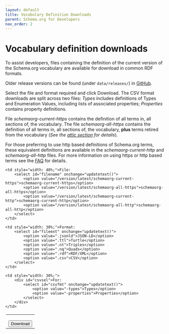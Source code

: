 ```yaml
---
layout: default
title: Vocabulary Definition Downloads
parent: Schema.org for Developers
nav_order: 2
---
```

# Vocabulary definition downloads

To assist developers, files containing the definition of the current version of the Schema.org vocabulary are available for download in common RDF formats.

Older release versions can be found (under `data/releases/`) in [GitHub](https://github.com/schemaorg/schemaorg).

Select the file and format required and click Download. The CSV format downloads are split across two files: _Types_ includes definitions of Types and Enumeration Values, including lists of associated properties; _Properties_ contains property definitions.  

File _schemaorg-current-https_ contains the definition of all terms in, all sections of, the vocabulary. The file _schemaorg-all-https_ contains the definition of all terms in, all sections of, the vocabulary, **plus** terms retired from the vocabulary (_See the [attic section](https://schema.org/docs/attic.home.html) for details_).

For those preferring to use http based definitions of Schema.org terms, these equivalent definitions are available in the _schemaorg-current-http_ and _schemaorg-all-http_ files. For more information on using https or http based terms see the [FAQ](/SchemaInfo/faq.html#19) for details.

<table style="padding: 2px; width:600px">
<tbody>
<tr>

    <td style="width: 40%;">File:  
        <select id="filename" onchange="updatetext()">
            <option value="/version/latest/schemaorg-current-https">schemaorg-current-https</option>
            <option value="/version/latest/schemaorg-all-https">schemaorg-all-https</option>
            <option value="/version/latest/schemaorg-current-http">schemaorg-current-http</option>
            <option value="/version/latest/schemaorg-all-http">schemaorg-all-http</option>
        </select>
    </td>

    <td style="width: 30%;">Format:  
        <select id="fileext" onchange="updatetext()">
            <option value=".jsonld">JSON-LD</option> 
            <option value=".ttl">Turtle</option> 
            <option value=".nt">Triples</option> 
            <option value=".nq">Quads</option> 
            <option value=".rdf">RDF/XML</option> 
            <option value=".csv">CSV</option>
        </select>
    </td>

    <td style="width: 30%;">
        <div id="csvsel">For:  
            <select id="csvfmt" onchange="updatetext()">
                <option value="-types">Types</option> 
                <option value="-properties">Properties</option>
            </select>
        </div>
    </td>
</tr>

<tr>
    <td colspan="3">
        <div id="label"  style="padding: 5px;"></div>
    </td>
</tr>

<tr>
    <td colspan="3" style="text-align: center;"><input type="button" onclick="dowloadfunc();" value="Download">
</td>

</tr>

</tbody>
</table>


<script>
function getHost(){
        port = window.location.port
    if (port == "" || port == 0) {
        port = "";
    } else {
        port = ":" + port;
    }
    host = window.location.protocol + "//" + window.location.hostname + port;
    host = "https://schema.org";
    return host;

}

function getschemafilename() {

    path = document.getElementById("filename").value;
    ext = document.getElementById("fileext").value;
    csvfmt = ""
    if (ext == ".csv") {
        csvfmt = document.getElementById("csvfmt").value;
    }
    return (getHost() + path + csvfmt + ext);
}

function updatetext() {
    if (document.getElementById("fileext").value == ".csv") {
        document.getElementById("csvsel").style.display = 'block';
    } else {
        document.getElementById("csvsel").style.display = 'none';
    }
    filepath = getschemafilename();
    document.getElementById("label").innerHTML = '<a href="' + filepath + '">' + filepath + '</a>';
}
function dowloadfunc() { 
    //alert(path + ext); 
    window.location.href = getschemafilename(); 
}

document.getElementsByTagName("body")[0].onload = function() {updatetext()};


</script>
